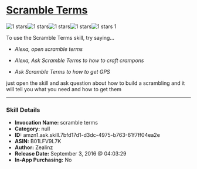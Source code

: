 # [Scramble Terms](http://alexa.amazon.com/#skills/amzn1.ask.skill.7bfd17d1-d3dc-4975-b763-61f7ff04ea2e)
![1 stars](../../images/ic_star_black_18dp_1x.png)![1 stars](../../images/ic_star_border_black_18dp_1x.png)![1 stars](../../images/ic_star_border_black_18dp_1x.png)![1 stars](../../images/ic_star_border_black_18dp_1x.png)![1 stars](../../images/ic_star_border_black_18dp_1x.png) 1

To use the Scramble Terms skill, try saying...

* *Alexa, open scramble terms*

* *Alexa, Ask Scramble Terms to how to craft crampons*

* *Ask Scramble Terms to how to get GPS*

just open the skill and ask question about how to build a scrambling and it will tell you what you need and how to get them

***

### Skill Details

* **Invocation Name:** scramble terms
* **Category:** null
* **ID:** amzn1.ask.skill.7bfd17d1-d3dc-4975-b763-61f7ff04ea2e
* **ASIN:** B01LFV9L7K
* **Author:** Zealinz
* **Release Date:** September 3, 2016 @ 04:03:29
* **In-App Purchasing:** No
